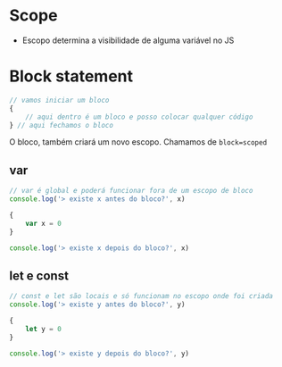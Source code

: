 # Scope

* Escopo determina a visibilidade de alguma variável no JS


# Block statement
```js
// vamos iniciar um bloco
{
    // aqui dentro é um bloco e posso colocar qualquer código
} // aqui fechamos o bloco
```

O bloco, também criará um novo escopo. Chamamos de `block=scoped`

## var

```js
// var é global e poderá funcionar fora de um escopo de bloco
console.log('> existe x antes do bloco?', x)

{
    var x = 0
}

console.log('> existe x depois do bloco?', x)
```

## let e const

```js
// const e let são locais e só funcionam no escopo onde foi criada
console.log('> existe y antes do bloco?', y)

{
    let y = 0
}

console.log('> existe y depois do bloco?', y)
```